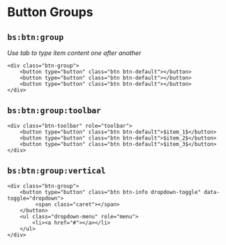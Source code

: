 # Button Groups

## `bs:btn:group`

*Use tab to type item content one after another*

	<div class="btn-group">
  		<button type="button" class="btn btn-default"></button>
  		<button type="button" class="btn btn-default"></button>
  		<button type="button" class="btn btn-default"></button>
	</div>

## `bs:btn:group:toolbar`

	<div class="btn-toolbar" role="toolbar">
  		<button type="button" class="btn btn-default">$item_1$</button>
  		<button type="button" class="btn btn-default">$item_2$</button>
  		<button type="button" class="btn btn-default">$item_3$</button>
	</div>

## `bs:btn:group:vertical`

	<div class="btn-group">
  		<button type="button" class="btn btn-info dropdown-toggle" data-toggle="dropdown">
    		 <span class="caret"></span>
		</button>
	  	<ul class="dropdown-menu" role="menu">
    		<li><a href="#"></a></li>
		</ul>
	</div>


